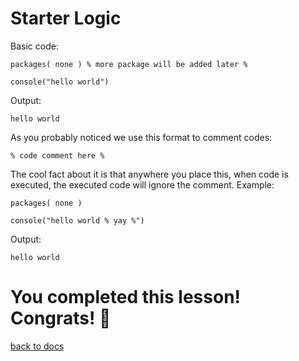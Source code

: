 # Starter Logic

Basic code:
```
packages( none ) % more package will be added later %

console("hello world")
```
Output:
```
hello world
```

As you probably noticed we use this format to comment codes:
```
% code comment here %
```
The cool fact about it is that anywhere you place this, when code is executed, the executed code will ignore the comment.
Example:
```
packages( none )

console("hello world % yay %")
```
Output:
```
hello world
```

# You completed this lesson! Congrats! 🎉
[back to docs](https://github.com/koo1140/BetterCode-Docs/blob/main/README.md)
